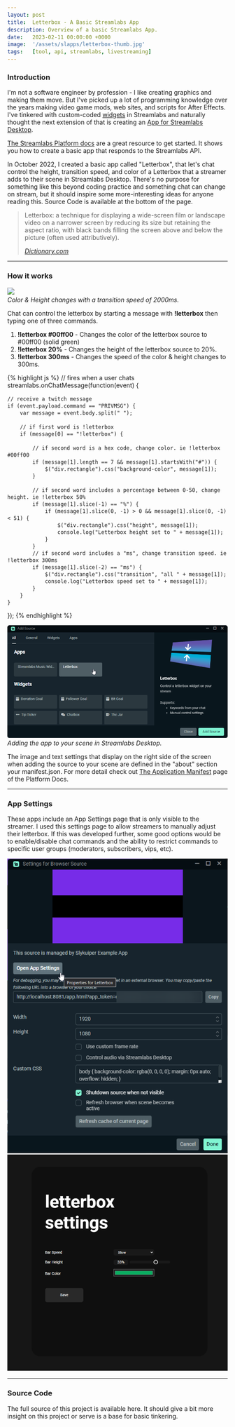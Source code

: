 ```yaml
---
layout: post
title:  Letterbox - A Basic Streamlabs App
description: Overview of a basic Streamlabs App. 
date:   2023-02-11 00:00:00 +0000
image:  '/assets/slapps/letterbox-thumb.jpg'
tags:   [tool, api, streamlabs, livestreaming]
---
```

### Introduction

I'm not a software engineer by profession - I like creating graphics and making them move. But I've picked up a lot of programming knowledge over the years making video game mods, web sites, and scripts for After Effects. I've tinkered with custom-coded [widgets](https://streamlabs.com/widgets) in Streamlabs and naturally thought the next extension of that is creating an [App for Streamlabs Desktop](https://streamlabs.com/app-store). 

[The Streamlabs Platform docs](https://slobs-platform.readme.io/docs) are a great resource to get started. It shows you how to create a basic app that responds to the Streamlabs API. 

In October 2022, I created a basic app called "Letterbox", that let's chat control the height, transition speed, and color of a Letterbox that a streamer adds to their scene in Streamlabs Desktop. There's no purpose for something like this beyond coding practice and something chat can change on stream, but it should inspire some more-interesting ideas for anyone reading this. Source Code is available at the bottom of the page.

> Letterbox: a technique for displaying a wide-screen film or landscape video on a narrower screen by reducing its size but retaining the aspect ratio, with black bands filling the screen above and below the picture (often used attributively).
>
> <cite>[Dictionary.com](https://www.dictionary.com/browse/letterbox)</cite>

***

### How it works

<div class="gallery-box">
  <div class="gallery">
    <img src="/assets/slapps/letterbox_demo.gif">
  </div>
  <em>Color & Height changes with a transition speed of 2000ms.</em>
</div>

Chat can control the letterbox by starting a message with **!letterbox** then typing one of three commands.
1. **!letterbox #00ff00** - Changes the color of the letterbox source to #00ff00 (solid green)
2. **!letterbox 20%** - Changes the height of the letterbox source to 20%.
3. **!letterbox 300ms** - Changes the speed of the color & height changes to 300ms.

{% highlight js %}
// fires when a user chats
streamlabs.onChatMessage(function(event) {

    // receive a twitch message
    if (event.payload.command == "PRIVMSG") {
        var message = event.body.split(" ");

        // if first word is !letterbox
        if (message[0] == "!letterbox") {

            // if second word is a hex code, change color. ie !letterbox #00ff00
            if (message[1].length == 7 && message[1].startsWith("#")) { 
                $("div.rectangle").css("background-color", message[1]);
            }

            // if second word includes a percentage between 0-50, change height. ie !letterbox 50%
            if (message[1].slice(-1) == "%") {
                if (message[1].slice(0, -1) > 0 && message[1].slice(0, -1) < 51) {
                    $("div.rectangle").css("height", message[1]);
                    console.log("Letterbox height set to " + message[1]);
                }
            }
            // if second word includes a "ms", change transition speed. ie !letterbox 300ms
            if (message[1].slice(-2) == "ms") {
                $("div.rectangle").css("transition", "all " + message[1]);
                console.log("Letterbox speed set to " + message[1]);
            }
        }
    }
});
{% endhighlight %}

<div class="gallery-box">
  <div class="gallery">
    <img src="/assets/slapps/letterbox-source.png">
  </div>
  <em>Adding the app to your scene in Streamlabs Desktop.</em>
</div>

The image and text settings that display on the right side of the screen when adding the source to your scene are defined in the "about" section your manifest.json. For more detail check out [The Application Manifest](https://slobs-platform.readme.io/docs/the-application-manifest) page of the Platform Docs. 

***

### App Settings
These apps include an App Settings page that is only visible to the streamer. I used this settings page to allow streamers to manually adjust their letterbox. If this was developed further, some good options would be to enable/disable chat commands and the ability to restrict commands to specific user groups (moderators, subscribers, vips, etc).

<div class="gallery-box">
  <div class="gallery">
    <img src="/assets/slapps/letterbox-settings1.png">
    <img src="/assets/slapps/letterbox-settings2.png">
  </div>
</div>

***

### Source Code
The full source of this project is available here. It should give a bit more insight on this project or serve is a base for basic tinkering. 
